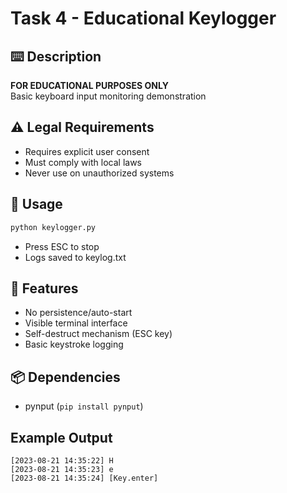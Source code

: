 # Task 4 - Educational Keylogger

## ⌨️ Description
**FOR EDUCATIONAL PURPOSES ONLY**  
Basic keyboard input monitoring demonstration

## ⚠️ Legal Requirements
- Requires explicit user consent
- Must comply with local laws
- Never use on unauthorized systems

## 🚀 Usage
```bash
python keylogger.py
```
- Press ESC to stop
- Logs saved to keylog.txt

## 🔧 Features
- No persistence/auto-start
- Visible terminal interface
- Self-destruct mechanism (ESC key)
- Basic keystroke logging

## 📦 Dependencies
- pynput (`pip install pynput`)

## Example Output
```
[2023-08-21 14:35:22] H
[2023-08-21 14:35:23] e
[2023-08-21 14:35:24] [Key.enter]
```
